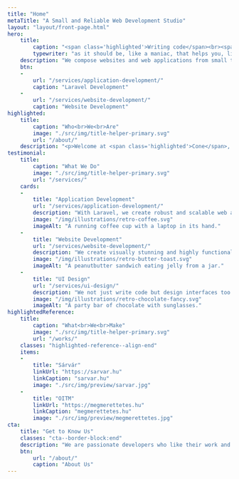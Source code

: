 ```yaml
---
title: "Home"
metaTitle: "A Small and Reliable Web Development Studio"
layout: "layout/front-page.html"
hero:
    title:
        caption: "<span class='highlighted'>Writing code</span><br><span><span class='sr-only'>as it should be</span><span id='typewriter' aria-hidden='true'></span>&nbsp;</span>"
        typewriter: "as it should be, like a maniac, that helps you, like nobady's watching"
    description: "We compose websites and web applications from small to large scale in WordPress and Laravel."
    btn:
    -
        url: "/services/application-development/"
        caption: "Laravel Development"
    -
        url: "/services/website-development/"
        caption: "Website Development"
highlighted:
    title:
        caption: "Who<br>We<br>Are"
        image: "./src/img/title-helper-primary.svg"
        url: "/about/"
    description: "<p>Welcome at <span class='highlighted'>Cone</span>, where clean code meets resilience. We are a small, two-person web development studio dedicated to making <span class='highlighted'>sustainable code for the web</span>. We are developers and designers who can help bring your ideas to life. We also make <a href='https://github.com/conedevelopment'>open-source</a>.</p>"
testimonial:
    title:
        caption: "What We Do"
        image: "./src/img/title-helper-primary.svg"
        url: "/services/"
    cards:
    -
        title: "Application Development"
        url: "/services/application-development/"
        description: "With Laravel, we create robust and scalable web applications that seamlessly integrate potent features, intuitive user interfaces, and secure backend functionality."
        image: "/img/illustrations/retro-coffee.svg"
        imageAlt: "A running coffee cup with a laptop in its hand."
    -
        title: "Website Development"
        url: "/services/website-development/"
        description: "We create visually stunning and highly functional websites built on WordPress or Eleventy."
        image: "/img/illustrations/retro-butter-toast.svg"
        imageAlt: "A peanutbutter sandwich eating jelly from a jar."
    -
        title: "UI Design"
        url: "/services/ui-design/"
        description: "We not just write code but design interfaces too. Our goal is to make functional and straightforward UI. Also, we can help you with many other web-related things."
        image: "/img/illustrations/retro-chocolate-fancy.svg"
        imageAlt: "A party bar of chocolate with sunglasses."
highlightedReference:
    title:
        caption: "What<br>We<br>Make"
        image: "./src/img/title-helper-primary.svg"
        url: "/works/"
    classes: "highlighted-reference--align-end"
    items:
    -
        title: "Sárvár"
        linkUrl: "https://sarvar.hu"
        linkCaption: "sarvar.hu"
        image: "./src/img/preview/sarvar.jpg"
    -
        title: "OITM"
        linkUrl: "https://megmerettetes.hu"
        linkCaption: "megmerettetes.hu"
        image: "./src/img/preview/megmerettetes.jpg"
cta:
    title: "Get to Know Us"
    classes: "cta--border-block:end"
    description: "We are passionate developers who like their work and always try to give their best on the long run."
    btn:
        url: "/about/"
        caption: "About Us"
---
```

